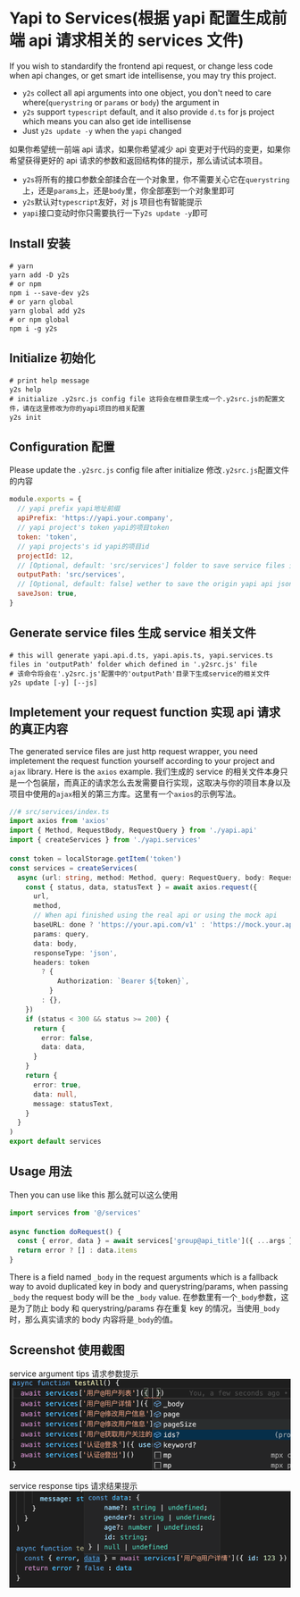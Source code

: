 # Yapi to Services(根据 yapi 配置生成前端 api 请求相关的 services 文件)

If you wish to standardify the frontend api request, or change less code when api changes, or get smart ide intellisense, you may try this project.

- `y2s` collect all api arguments into one object, you don't need to care where(`querystring` or `params` or `body`) the argument in
- `y2s` support `typescript` default, and it also provide `d.ts` for js project which means you can also get ide intellisense
- Just `y2s update -y` when the `yapi` changed

如果你希望统一前端 api 请求，如果你希望减少 api 变更对于代码的变更，如果你希望获得更好的 api 请求的参数和返回结构体的提示，那么请试试本项目。

- `y2s`将所有的接口参数全部揉合在一个对象里，你不需要关心它在`querystring`上，还是`params`上，还是`body`里，你全部塞到一个对象里即可
- `y2s`默认对`typescript`友好，对 js 项目也有智能提示
- `yapi`接口变动时你只需要执行一下`y2s update -y`即可

## Install 安装

```shell
# yarn
yarn add -D y2s
# or npm
npm i --save-dev y2s
# or yarn global
yarn global add y2s
# or npm global
npm i -g y2s
```

## Initialize 初始化

```shell
# print help message
y2s help
# initialize .y2src.js config file 这将会在根目录生成一个.y2src.js的配置文件，请在这里修改为你的yapi项目的相关配置
y2s init
```

## Configuration 配置

Please update the `.y2src.js` config file after initialize 修改`.y2src.js`配置文件的内容

```js
module.exports = {
  // yapi prefix yapi地址前缀
  apiPrefix: 'https://yapi.your.company',
  // yapi project's token yapi的项目token
  token: 'token',
  // yapi projects's id yapi的项目id
  projectId: 12,
  // [Optional, default: 'src/services'] folder to save service files 生成的service相关文件的存储位置
  outputPath: 'src/services',
  // [Optional, default: false] wether to save the origin yapi api json response to file 是否保存api.json文件
  saveJson: true,
}
```

## Generate service files 生成 service 相关文件

```shell
# this will generate yapi.api.d.ts, yapi.apis.ts, yapi.services.ts files in 'outputPath' folder which defined in '.y2src.js' file
# 该命令将会在'.y2src.js'配置中的'outputPath'目录下生成service的相关文件
y2s update [-y] [--js]
```

## Impletement your request function 实现 api 请求的真正内容

The generated service files are just http request wrapper, you need impletement the request function yourself according to your project and `ajax` library. Here is the `axios` example.
我们生成的 service 的相关文件本身只是一个包装层，而真正的请求怎么去发需要自行实现，这取决与你的项目本身以及项目中使用的`ajax`相关的第三方库。这里有一个`axios`的示例写法。

```typescript
//# src/services/index.ts
import axios from 'axios'
import { Method, RequestBody, RequestQuery } from './yapi.api'
import { createServices } from './yapi.services'

const token = localStorage.getItem('token')
const services = createServices(
  async (url: string, method: Method, query: RequestQuery, body: RequestBody, done = true) => {
    const { status, data, statusText } = await axios.request({
      url,
      method,
      // When api finished using the real api or using the mock api
      baseURL: done ? 'https://your.api.com/v1' : 'https://mock.your.api.com/v1',
      params: query,
      data: body,
      responseType: 'json',
      headers: token
        ? {
            Authorization: `Bearer ${token}`,
          }
        : {},
    })
    if (status < 300 && status >= 200) {
      return {
        error: false,
        data: data,
      }
    }
    return {
      error: true,
      data: null,
      message: statusText,
    }
  }
)
export default services
```

## Usage 用法

Then you can use like this 那么就可以这么使用

```typescript
import services from '@/services'

async function doRequest() {
  const { error, data } = await services['group@api_title']({ ...args })
  return error ? [] : data.items
}
```

There is a field named `_body` in the request arguments which is a fallback way to avoid duplicated key in body and querystring/params, when passing `_body` the request body will be the `_body` value.
在参数里有一个`_body`参数，这是为了防止 body 和 querystring/params 存在重复 key 的情况，当使用`_body`时，那么真实请求的 body 内容将是`_body`的值。

## Screenshot 使用截图

service argument tips 请求参数提示
![service args](./docs/args.png)

service response tips 请求结果提示
![service response](./docs/resp.png)
